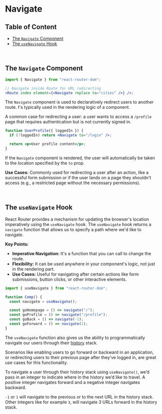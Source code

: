 # Navigate

## Table of Content

- [The `Navigate` Component](#the-navigate-component)
- [The `useNavigate` Hook](#the-usenavigate-hook)

<br>

## The `Navigate` Component

```jsx
import { Navigate } from "react-router-dom";

// Navigate inside Route for URL redirecting
<Route index element={<Navigate replace to="cities" />} />;
```

The `Navigate` component is used to declaratively redirect users to another route. t's typically used in the rendering logic of a component.

A common case for redirecting a user: a user wants to access a `/profile` page that requires authentication but is not currently signed in.

```jsx
function UserProfile({ loggedIn }) {
  if (!loggedIn) return <Navigate to="/login" />;

  return <p>User profile content</p>;
}
```

If the `Navigate` component is rendered, the user will automatically be taken to the location specified by the `to` prop.

**Use Cases:** Commonly used for redirecting a user after an action, like a successful form submission or if the user lands on a page they shouldn't access (e.g., a restricted page without the necessary permissions).

<br>

## The `useNavigate` Hook

React Router provides a mechanism for updating the browser's location imperatively using the `useNavigate` hook. The `useNavigate` hook returns a `navigate` function that allows us to specify a path where we'd like to navigate.

**Key Points:**

- **Imperative Navigation:** It's a function that you can call to change the route.
- **Flexibility:** It can be used anywhere in your component's logic, not just in the rendering part.
- **Use Cases:** Useful for navigating after certain actions like form submissions, button clicks, or other interactive elements.

```js
import { useNavigate } from "react-router-dom";

function Comp() {
  const navigate = useNavigate();

  const goHomepage = () => navigate("/");
  const goProfile = () => navigate("/profile");
  const goBack = () => navigate(-1);
  const goForward = () => navigate(1);
}
```

The `useNavigate` function also gives us the ability to programmatically navigate our users through their [history](https://developer.mozilla.org/en-US/docs/Web/API/Window/history) stack.

Scenarios like enabling users to go forward or backward in an application, or redirecting users to their previous page after they’ve logged in, are great use cases for this functionality.

To navigate a user through their history stack using `useNavigate()`, we’d pass in an integer to indicate where in the history we’d like to travel. A positive integer navigates forward and a negative integer navigates backward.

`-1` or `1` will navigate to the previous or to the next URL in the history stack. Other integers like for example `3`, will navigate 3 URLs forward in the history stack.

